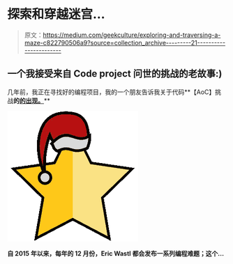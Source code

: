 # 探索和穿越迷宫…

> 原文：<https://medium.com/geekculture/exploring-and-traversing-a-maze-c822790506a9?source=collection_archive---------21----------------------->

## 一个我接受来自 Code project 问世的挑战的老故事:)

几年前，我正在寻找好的编程项目，我的一个朋友告诉我关于代码**【AoC】挑战**的**[**的出现。**](https://adventofcode.com/2020/about)**

**![](img/164475c82dd72da45ce3dd6cd1159a14.png)**

**自 2015 年以来，每年的 12 月份，Eric Wastl 都会发布一系列编程难题；这个…**